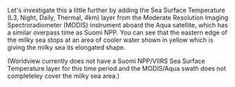Let's investigate this a little further by adding the Sea Surface Temperature (L3, Night, Daily, Thermal, 4km) layer from the Moderate Resolution Imaging Spectroradiometer (MODIS) instrument aboard the Aqua satellite, which has a similar overpass time as Suomi NPP. You can see that the eastern edge of the milky sea stops at an area of cooler water shown in yellow which is giving the milky sea its elongated shape.

(Worldview currently does not have a Suomi NPP/VIIRS Sea Surface Temperature layer for this time period and the MODIS/Aqua swath does not completeley cover the milky sea area.)